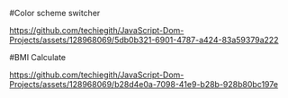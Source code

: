 #Color scheme switcher

https://github.com/techiegith/JavaScript-Dom-Projects/assets/128968069/5db0b321-6901-4787-a424-83a59379a222

#BMI Calculate

https://github.com/techiegith/JavaScript-Dom-Projects/assets/128968069/b28d4e0a-7098-41e9-b28b-928b80bc197e

